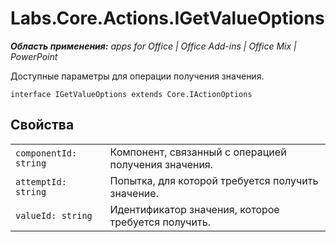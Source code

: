
# Labs.Core.Actions.IGetValueOptions

 _**Область применения:** apps for Office | Office Add-ins | Office Mix | PowerPoint_

Доступные параметры для операции получения значения.

```
interface IGetValueOptions extends Core.IActionOptions
```


## Свойства


|||
|:-----|:-----|
| `componentId: string`|Компонент, связанный с операцией получения значения.|
| `attemptId: string`|Попытка, для которой требуется получить значение.|
| `valueId: string`|Идентификатор значения, которое требуется получить.|

